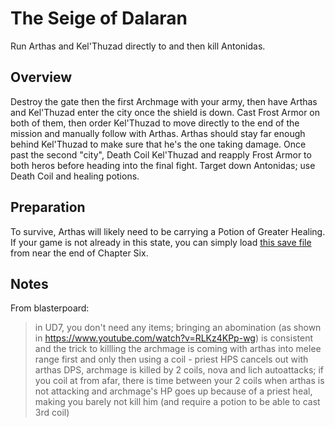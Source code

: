 # The Seige of Dalaran

Run Arthas and Kel'Thuzad directly to and then kill Antonidas.

## Overview

Destroy the gate then the first Archmage with your army, then have Arthas and Kel'Thuzad enter the city once the shield is down. Cast Frost Armor on both of them, then order Kel'Thuzad to move directly to the end of the mission and manually follow with Arthas. Arthas should stay far enough behind Kel'Thuzad to make sure that he's the one taking damage. Once past the second "city", Death Coil Kel'Thuzad and reapply Frost Armor to both heros before heading into the final fight. Target down Antonidas; use Death Coil and healing potions.

## Preparation

To survive, Arthas will likely need to be carrying a Potion of Greater Healing. If your game is not already in this state, you can simply load [this save file](https://github.com/Hamms/wc3-route-guide/raw/master/Reign%20of%20Chaos/2%20-%20Path%20of%20the%20Damned%20%28Undead%20Campaign%29/7a%20-%20end%20of%20chapter%20six.w3z) from near the end of Chapter Six.

## Notes

From blasterpoard:

> in UD7, you don't need any items; bringing an abomination (as shown in https://www.youtube.com/watch?v=RLKz4KPp-wg) is consistent and the trick to killling the archmage is coming with arthas into melee range first and only then using a coil - priest HPS cancels out with arthas DPS, archmage is killed by 2 coils, nova and lich autoattacks; if you coil at from afar, there is time between your 2 coils when arthas is not attacking and archmage's HP goes up because of a priest heal, making you barely not kill him (and require a potion to be able to cast 3rd coil)